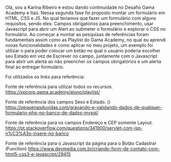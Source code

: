 Olá, sou a Karina Ribeiro e estou dando continuidade no Desafio Gama Academy e Itaú.
Nessa segunda fase foi proposto montar um formulário em HTML, CSS e JS.
No qual teríamos que fazer um formulário com alguns requisitos, sendo eles:
Campos obrigatórios para preenchimento, usar Javascript para abrir um Alert ao submeter o formulário e explorar o CSS no formulário.
Ao começar a montar as pesquisas de referências foram fundamentais assim como as Playlist do Gama Academy, no qual eu aprendi novas funcionalidades e como aplicar no meu projeto, um exemplo foi utilizar o <opition> para poder colocar um botão no qual o usuário poderia escolher seu Estado em vez de Escrever no campo, juntamente com o Javascript para abrir um alerta ao não preencher os campos obrigatórios e um alerta final ao entregar formulário.


Foi utilizados os links para referência:

Fonte de referência para utilizar todos os recursos.
https://xpcorp.gama.academy/aluno/playlist/

Fonte de referência dos campos Sexo e Estado. (<opition>)
https://pequenasduvidas.com/gravando-e-validando-dados-de-qualquer-formulario-php-no-banco-de-dados-mysql/

Fonte de referência para os campos Endereço e CEP somente Layout.
https://pt.stackoverflow.com/questions/341900/servlet-com-jsp-n%C3%A3o-insere-no-banco

Fonte de referência para o Javascript da página para o Botão Cadastrar (Function)
https://www.devmedia.com.br/criando-form-de-contato-com-html5-css3-e-javascript/29415
